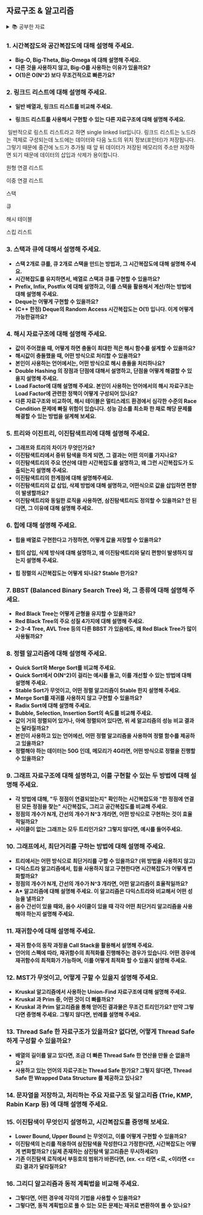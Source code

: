 ## 자료구조 & 알고리즘

<details>
<summary>📚 공부한 자료</summary>

- 파이썬 알고리즘 인터뷰

</details>

### **1. 시간복잡도와 공간복잡도에 대해 설명해 주세요.**

- **Big-O, Big-Theta, Big-Omega 에 대해 설명해 주세요.**
- **다른 것을 사용하지 않고, Big-O를 사용하는 이유가 있을까요?**
- **O(1)은 O(N^2) 보다 무조건적으로 빠른가요?**

### **2. 링크드 리스트에 대해 설명해 주세요.**

- **일반 배열과, 링크드 리스트를 비교해 주세요.**

- **링크드 리스트를 사용해서 구현할 수 있는 다른 자료구조에 대해 설명해 주세요.**

&nbsp;일반적으로 링스트 리스트라고 하면 single linked list입니다. 링크드 리스트는 노드라는 객체로 구성되는데 노드에는 데이터와 다음 노드의 위치 정보(포인터)가 저장됩니다. 그렇기 때문에 중간에 노드가 추가될 때 앞 뒤 데이터가 저장된 메모리의 주소만 저장하면 되기 때문에 데이터의 삽입과 삭제가 용이합니다.

원형 연결 리스트

이중 연결 리스트

스택

큐

해시 테이블

스킵 리스트

### **3. 스택과 큐에 대해서 설명해 주세요.**

- **스택 2개로 큐를, 큐 2개로 스택을 만드는 방법과, 그 시간복잡도에 대해 설명해 주세요.**
- **시간복잡도를 유지하면서, 배열로 스택과 큐를 구현할 수 있을까요?**
- **Prefix, Infix, Postfix 에 대해 설명하고, 이를 스택을 활용해서 계산/하는 방법에 대해 설명해 주세요.**
- **Deque는 어떻게 구현할 수 있을까요?**
- **(C++ 한정) Deque의 Random Access 시간복잡도는 O(1) 입니다. 이게 어떻게 가능한걸까요?**

### **4. 해시 자료구조에 대해 설명해 주세요.**

- **값이 주어졌을 때, 어떻게 하면 충돌이 최대한 적은 해시 함수를 설계할 수 있을까요?**
- **해시값이 충돌했을 때, 어떤 방식으로 처리할 수 있을까요?**
- **본인이 사용하는 언어에서는, 어떤 방식으로 해시 충돌을 처리하나요?**
- **Double Hashing 의 장점과 단점에 대해서 설명하고, 단점을 어떻게 해결할 수 있을지 설명해 주세요.**
- **Load Factor에 대해 설명해 주세요. 본인이 사용하는 언어에서의 해시 자료구조는 Load Factor에 관련한 정책이 어떻게 구성되어 있나요?**
- **다른 자료구조와 비교하여, 해시 테이블은 멀티스레드 환경에서 심각한 수준의 Race Condition 문제에 빠질 위험이 있습니다. 성능 감소를 최소화 한 채로 해당 문제를 해결할 수 있는 방법을 설계해 보세요.**

### **5. 트리와 이진트리, 이진탐색트리에 대해 설명해 주세요.**

- **그래프와 트리의 차이가 무엇인가요?**
- **이진탐색트리에서 중위 탐색을 하게 되면, 그 결과는 어떤 의미를 가지나요?**
- **이진탐색트리의 주요 연산에 대한 시간복잡도를 설명하고, 왜 그런 시간복잡도가 도출되는지 설명해 주세요.**
- **이진탐색트리의 한계점에 대해 설명해주세요.**
- **이진탐색트리의 값 삽입, 삭제 방법에 대해 설명하고, 어떤식으로 값을 삽입하면 편향이 발생할까요?**
- **이진탐색트리와 동일한 로직을 사용하면, 삼진탐색트리도 정의할 수 있을까요? 안 된다면, 그 이유에 대해 설명해 주세요.**

### **6. 힙에 대해 설명해 주세요.**

- **힙을 배열로 구현한다고 가정하면, 어떻게 값을 저장할 수 있을까요?**



- **힙의 삽입, 삭제 방식에 대해 설명하고, 왜 이진탐색트리와 달리 편향이 발생하지 않는지 설명해 주세요.**
- **힙 정렬의 시간복잡도는 어떻게 되나요? Stable 한가요?**

### **7. BBST (Balanced Binary Search Tree) 와, 그 종류에 대해 설명해 주세요.**

- **Red Black Tree는 어떻게 균형을 유지할 수 있을까요?**
- **Red Black Tree의 주요 성질 4가지에 대해 설명해 주세요.**
- **2-3-4 Tree, AVL Tree 등의 다른 BBST 가 있음에도, 왜 Red Black Tree가 많이 사용될까요?**

### **8. 정렬 알고리즘에 대해 설명해 주세요.**

- **Quick Sort와 Merge Sort를 비교해 주세요.**
- **Quick Sort에서 O(N^2)이 걸리는 예시를 들고, 이를 개선할 수 있는 방법에 대해 설명해 주세요.**
- **Stable Sort가 무엇이고, 어떤 정렬 알고리즘이 Stable 한지 설명해 주세요.**
- **Merge Sort를 재귀를 사용하지 않고 구현할 수 있을까요?**
- **Radix Sort에 대해 설명해 주세요.**
- **Bubble, Selection, Insertion Sort의 속도를 비교해 주세요.**
- **값이 거의 정렬되어 있거나, 아예 정렬되어 있다면, 위 세 알고리즘의 성능 비교 결과는 달라질까요?**
- **본인이 사용하고 있는 언어에선, 어떤 정렬 알고리즘을 사용하여 정렬 함수를 제공하고 있을까요?**
- **정렬해야 하는 데이터는 50G 인데, 메모리가 4G라면, 어떤 방식으로 정렬을 진행할 수 있을까요?**

### **9. 그래프 자료구조에 대해 설명하고, 이를 구현할 수 있는 두 방법에 대해 설명해 주세요.**

- **각 방법에 대해, "두 정점이 연결되었는지" 확인하는 시간복잡도와 "한 정점에 연결된 모든 정점을 찾는" 시간복잡도, 그리고 공간복잡도를 비교해 주세요.**
- **정점의 개수가 N개, 간선의 개수가 N^3 개라면, 어떤 방식으로 구현하는 것이 효율적일까요?**
- **사이클이 없는 그래프는 모두 트리인가요? 그렇지 않다면, 예시를 들어주세요.**

### **10. 그래프에서, 최단거리를 구하는 방법에 대해 설명해 주세요.**

- **트리에서는 어떤 방식으로 최단거리를 구할 수 있을까요? (위 방법을 사용하지 않고)**
- **다익스트라 알고리즘에서, 힙을 사용하지 않고 구현한다면 시간복잡도가 어떻게 변화할까요?**
- **정점의 개수가 N개, 간선의 개수가 N^3 개라면, 어떤 알고리즘이 효율적일까요?**
- **A\* 알고리즘에 대해 설명해 주세요. 이 알고리즘은 다익스트라와 비교해서 어떤 성능을 낼까요?**
- **음수 간선이 있을 때와, 음수 사이클이 있을 때 각각 어떤 최단거리 알고리즘을 사용해야 하는지 설명해 주세요.**

### **11. 재귀함수에 대해 설명해 주세요.**

- **재귀 함수의 동작 과정을 Call Stack을 활용해서 설명해 주세요.**
- **언어의 스펙에 따라, 재귀함수의 최적화를 진행해주는 경우가 있습니다. 어떤 경우에 재귀함수의 최적화가 가능하며, 이를 어떻게 최적화 할 수 있을지 설명해 주세요.**

### **12. MST가 무엇이고, 어떻게 구할 수 있을지 설명해 주세요.**

- **Kruskal 알고리즘에서 사용하는 Union-Find 자료구조에 대해 설명해 주세요.**
- **Kruskal 과 Prim 중, 어떤 것이 더 빠를까요?**
- **Kruskal 과 Prim 알고리즘을 통해 얻어진 결과물은 무조건 트리인가요? 만약 그렇다면 증명해 주세요. 그렇지 않다면, 반례를 설명해 주세요.**

### **13. Thread Safe 한 자료구조가 있을까요? 없다면, 어떻게 Thread Safe 하게 구성할 수 있을까요?**

- **배열의 길이를 알고 있다면, 조금 더 빠른 Thread Safe 한 연산을 만들 순 없을까요?**
- **사용하고 있는 언어의 자료구조는 Thread Safe 한가요? 그렇지 않다면, Thread Safe 한 Wrapped Data Structure 를 제공하고 있나요?**

### **14. 문자열을 저장하고, 처리하는 주요 자료구조 및 알고리즘 (Trie, KMP, Rabin Karp 등) 에 대해 설명해 주세요.**

### **15. 이진탐색이 무엇인지 설명하고, 시간복잡도를 증명해 보세요.**

- **Lower Bound, Upper Bound 는 무엇이고, 이를 어떻게 구현할 수 있을까요?**
- **이진탐색의 논리를 적용하여 삼진탐색을 작성한다고 가정한다면, 시간복잡도는 어떻게 변화할까요? (실제 존재하는 삼진탐색 알고리즘은 무시하세요!)**
- **기존 이진탐색 로직에서 부등호의 범위가 바뀐다면, (ex. <= 라면 <로, <이라면 <= 로) 결과가 달라질까요?**

### **16. 그리디 알고리즘과 동적 계획법을 비교해 주세요.**

- **그렇다면, 어떤 경우에 각각의 기법을 사용할 수 있을까요?**
- **그렇다면, 동적 계획법으로 풀 수 있는 모든 문제는 재귀로 변환하여 풀 수 있나요?**

